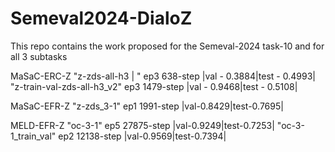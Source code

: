 # Semeval2024-DialoZ
This repo contains the work proposed for the Semeval-2024 task-10 and for all 3 subtasks


MaSaC-ERC-Z
"z-zds-all-h3 | " ep3 638-step  |val - 0.3884|test - 0.4993|
"z-train-val-zds-all-h3_v2" ep3 1479-step  |val - 0.9468|test - 0.5108|

MaSaC-EFR-Z
"z-zds_3-1" ep1 1991-step |val-0.8429|test-0.7695|

MELD-EFR-Z
"oc-3-1" ep5 27875-step |val-0.9249|test-0.7253|
"oc-3-1_train_val" ep2 12138-step |val-0.9569|test-0.7394|
